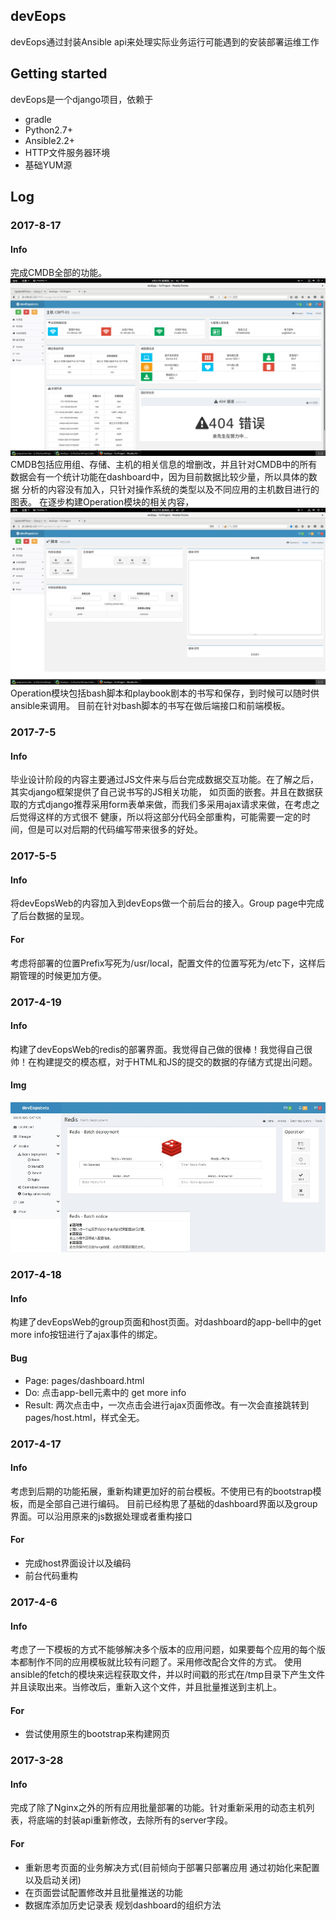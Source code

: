 ## devEops
devEops通过封装Ansible api来处理实际业务运行可能遇到的安装部署运维工作

## Getting started
devEops是一个django项目，依赖于

* gradle
* Python2.7+
* Ansible2.2+
* HTTP文件服务器环境
* 基础YUM源

## Log
### 2017-8-17
#### Info
  完成CMDB全部的功能。
  ![CMDB](img/cmdb.png)
  CMDB包括应用组、存储、主机的相关信息的增删改，并且针对CMDB中的所有数据会有一个统计功能在dashboard中，因为目前数据比较少量，所以具体的数据
  分析的内容没有加入，只针对操作系统的类型以及不同应用的主机数目进行的图表。
  在逐步构建Operation模块的相关内容，
  ![OPERATION](img/operation.png)
  Operation模块包括bash脚本和playbook剧本的书写和保存，到时候可以随时供ansible来调用。
  目前在针对bash脚本的书写在做后端接口和前端模板。

### 2017-7-5
#### Info
  毕业设计阶段的内容主要通过JS文件来与后台完成数据交互功能。在了解之后，其实django框架提供了自己说书写的JS相关功能，
  如页面的嵌套。并且在数据获取的方式django推荐采用form表单来做，而我们多采用ajax请求来做，在考虑之后觉得这样的方式很不
  健康，所以将这部分代码全部重构，可能需要一定的时间，但是可以对后期的代码编写带来很多的好处。

### 2017-5-5
#### Info
  将devEopsWeb的内容加入到devEops做一个前后台的接入。Group page中完成了后台数据的呈现。
#### For
  考虑将部署的位置Prefix写死为/usr/local，配置文件的位置写死为/etc下，这样后期管理的时候更加方便。

### 2017-4-19
#### Info
  构建了devEopsWeb的redis的部署界面。我觉得自己做的很棒！我觉得自己很帅！在构建提交的模态框，对于HTML和JS的提交的数据的存储方式提出问题。
#### Img
  ![BATCH-REDIS](img/batch-redis.jpg)

### 2017-4-18
#### Info
  构建了devEopsWeb的group页面和host页面。对dashboard的app-bell中的get more info按钮进行了ajax事件的绑定。
#### Bug
  * Page: pages/dashboard.html
  * Do: 点击app-bell元素中的 get more info <a>
  * Result: 两次点击中，一次点击会进行ajax页面修改。有一次会直接跳转到pages/host.html，样式全无。

### 2017-4-17
#### Info
  考虑到后期的功能拓展，重新构建更加好的前台模板。不使用已有的bootstrap模板，而是全部自己进行编码。
  目前已经构思了基础的dashboard界面以及group界面。可以沿用原来的js数据处理或者重构接口
#### For
* 完成host界面设计以及编码
* 前台代码重构

### 2017-4-6
#### Info
  考虑了一下模板的方式不能够解决多个版本的应用问题，如果要每个应用的每个版本都制作不同的应用模板就比较有问题了。采用修改配合文件的方式。
  使用ansible的fetch的模块来远程获取文件，并以时间戳的形式在/tmp目录下产生文件并且读取出来。当修改后，重新入这个文件，并且批量推送到主机上。
#### For
* 尝试使用原生的bootstrap来构建网页

### 2017-3-28
#### Info
  完成了除了Nginx之外的所有应用批量部署的功能。针对重新采用的动态主机列表，将底端的封装api重新修改，去除所有的server字段。
#### For
* 重新思考页面的业务解决方式(目前倾向于部署只部署应用 通过初始化来配置以及启动关闭)
* 在页面尝试配置修改并且批量推送的功能
* 数据库添加历史记录表 规划dashboard的组织方法